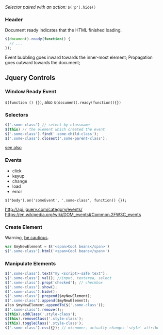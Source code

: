 *Selector paired with an action:* `$('p').hide()`

### Header
Document ready indicates that the HTML finished loading.
```javascript
$(document).ready(function() {
  // ...
});
```

Event bubbling goes inward towards the inner-most element;
Propagation goes outward towards the document;


## Jquery Controls

### Window Ready Event

`$(function () {})`, also `$(document).ready(function(){})`


### Selectors
```javascript
$(".some-class") // select by classname
$(this) // the element which created the event
$('.some-class').find('.some-child-class');
$('.some-class').closest('.some-parent-class');
```
[see also](http://code.tutsplus.com/tutorials/the-30-css-selectors-you-must-memorize--net-16048)

### Events

- click
- keyup
- change
- load
- error

`$('body').on('someEvent', '.some-class', function() {});`

http://api.jquery.com/category/events/
https://en.wikipedia.org/wiki/DOM_events#Common.2FW3C_events


### Create Element

Warning, [be cautious](https://www.box.com/blog/securing-jquery-against-unintended-xss/).
```javascript
var $myNewElement = $('<span>Cool beans</span>')
$('.some-class').html('<span>Cool beans</span>')
```

### Manipulate Elements
```javascript
$('.some-class').text("my <script>-safe text");
$('.some-class').val(); //input, textarea, select
$('.some-class').prop('checked'); // checkbox
$('.some-class').show();
$('.some-class').hide();
$('.some-class').prepend($myNewElement);
$('.some-class').append($myNewElement);
also $myNewElement.appendTo($('.some-class'));
$('.some-class').remove();;
$(this).addClass('.style-class');
$(this).removeClass('.style-class');
$(this).toggleClass('.style-class');
$('.some-class').css({}); // misnomer, actually changes 'style' attribute
```
